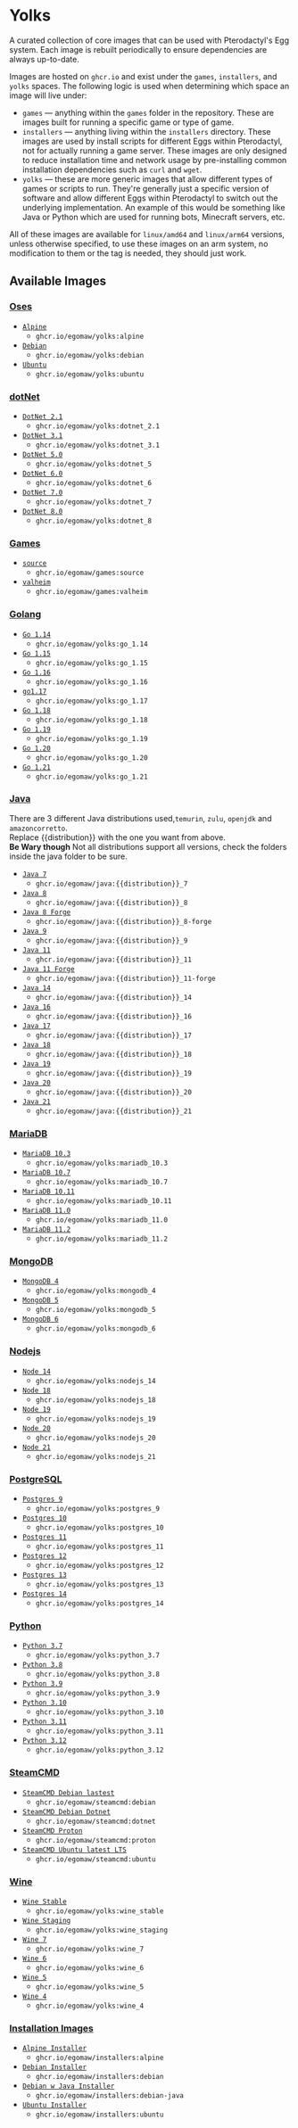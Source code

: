 # Yolks

A curated collection of core images that can be used with Pterodactyl's Egg system. Each image is rebuilt
periodically to ensure dependencies are always up-to-date.

Images are hosted on `ghcr.io` and exist under the `games`, `installers`, and `yolks` spaces. The following logic
is used when determining which space an image will live under:

* `games` — anything within the `games` folder in the repository. These are images built for running a specific game
or type of game.
* `installers` — anything living within the `installers` directory. These images are used by install scripts for different
Eggs within Pterodactyl, not for actually running a game server. These images are only designed to reduce installation time
and network usage by pre-installing common installation dependencies such as `curl` and `wget`.
* `yolks` — these are more generic images that allow different types of games or scripts to run. They're generally just
a specific version of software and allow different Eggs within Pterodactyl to switch out the underlying implementation. An
example of this would be something like Java or Python which are used for running bots, Minecraft servers, etc.

All of these images are available for `linux/amd64` and `linux/arm64` versions, unless otherwise specified, to use
these images on an arm system, no modification to them or the tag is needed, they should just work.

## Available Images

### [Oses](/oses)

* [`Alpine`](/oses/alpine)
  * `ghcr.io/egomaw/yolks:alpine`
* [`Debian`](/oses/debian)
  * `ghcr.io/egomaw/yolks:debian`
* [`Ubuntu`](/oses/ubuntu)
  * `ghcr.io/egomaw/yolks:ubuntu`

### [dotNet](/dotnet)

* [`DotNet 2.1`](/dotnet/2.1)
  * `ghcr.io/egomaw/yolks:dotnet_2.1`
* [`DotNet 3.1`](/dotnet/3.1)
  * `ghcr.io/egomaw/yolks:dotnet_3.1`
* [`DotNet 5.0`](/dotnet/5)
  * `ghcr.io/egomaw/yolks:dotnet_5`
* [`DotNet 6.0`](/dotnet/6)
  * `ghcr.io/egomaw/yolks:dotnet_6`
* [`DotNet 7.0`](/dotnet/7)
  * `ghcr.io/egomaw/yolks:dotnet_7`
* [`DotNet 8.0`](/dotnet/8)
  * `ghcr.io/egomaw/yolks:dotnet_8`

### [Games](/games)

* [`source`](/games/source)
  * `ghcr.io/egomaw/games:source`
* [`valheim`](/games/valheim)
  * `ghcr.io/egomaw/games:valheim`

### [Golang](/go)

* [`Go 1.14`](/go/1.14)
  * `ghcr.io/egomaw/yolks:go_1.14`
* [`Go 1.15`](/go/1.15)
  * `ghcr.io/egomaw/yolks:go_1.15`
* [`Go 1.16`](/go/1.16)
  * `ghcr.io/egomaw/yolks:go_1.16`
* [`go1.17`](/go/1.17)
  * `ghcr.io/egomaw/yolks:go_1.17`
* [`Go 1.18`](/go/1.18)
  * `ghcr.io/egomaw/yolks:go_1.18`
* [`Go 1.19`](/go/1.19)
  * `ghcr.io/egomaw/yolks:go_1.19`
* [`Go 1.20`](/go/1.20)
  * `ghcr.io/egomaw/yolks:go_1.20`
* [`Go 1.21`](/go/1.21)
  * `ghcr.io/egomaw/yolks:go_1.21`

### [Java](/java)

There are 3 different Java distributions used,`temurin`, `zulu`, `openjdk` and `amazoncorretto`.  
Replace {{distribution}} with the one you want from above.  
**Be Wary though** Not all distributions support all versions, check the folders inside the java folder to be sure.

* [`Java 7`](/java/7)
  * `ghcr.io/egomaw/java:{{distribution}}_7`
* [`Java 8`](/java/8)
  * `ghcr.io/egomaw/java:{{distribution}}_8`
* [`Java 8 Forge`](/java/8-forge)
  * `ghcr.io/egomaw/java:{{distribution}}_8-forge`
* [`Java 9`](/java/9)
  * `ghcr.io/egomaw/java:{{distribution}}_9`
* [`Java 11`](/java/11)
  * `ghcr.io/egomaw/java:{{distribution}}_11`
* [`Java 11 Forge`](/java/11-forge)
  * `ghcr.io/egomaw/java:{{distribution}}_11-forge`
* [`Java 14`](/java/14)
  * `ghcr.io/egomaw/java:{{distribution}}_14`
* [`Java 16`](/java/16)
  * `ghcr.io/egomaw/java:{{distribution}}_16`
* [`Java 17`](/java/17)
  * `ghcr.io/egomaw/java:{{distribution}}_17`
* [`Java 18`](/java/18)
  * `ghcr.io/egomaw/java:{{distribution}}_18`
* [`Java 19`](/java/19)
  * `ghcr.io/egomaw/java:{{distribution}}_19`
* [`Java 20`](/java/20)
  * `ghcr.io/egomaw/java:{{distribution}}_20`
* [`Java 21`](/java/21)
  * `ghcr.io/egomaw/java:{{distribution}}_21`

### [MariaDB](/mariadb)

* [`MariaDB 10.3`](/mariadb/10.3)
  * `ghcr.io/egomaw/yolks:mariadb_10.3`
* [`MariaDB 10.7`](/mariadb/10.7)
  * `ghcr.io/egomaw/yolks:mariadb_10.7`
* [`MariaDB 10.11`](/mariadb/10.11)
  * `ghcr.io/egomaw/yolks:mariadb_10.11`
* [`MariaDB 11.0`](/mariadb/11.0)
  * `ghcr.io/egomaw/yolks:mariadb_11.0`
* [`MariaDB 11.2`](/mariadb/11.2)
  * `ghcr.io/egomaw/yolks:mariadb_11.2`

### [MongoDB](/mongodb)

* [`MongoDB 4`](/mongodb/4)
  * `ghcr.io/egomaw/yolks:mongodb_4`
* [`MongoDB 5`](/mongodb/5)
  * `ghcr.io/egomaw/yolks:mongodb_5`
* [`MongoDB 6`](/mongodb/6)
  * `ghcr.io/egomaw/yolks:mongodb_6`

### [Nodejs](/nodejs)

* [`Node 14`](/nodejs/14)
  * `ghcr.io/egomaw/yolks:nodejs_14`
* [`Node 18`](/nodejs/18)
  * `ghcr.io/egomaw/yolks:nodejs_18`
* [`Node 19`](/nodejs/19)
  * `ghcr.io/egomaw/yolks:nodejs_19`
* [`Node 20`](/nodejs/20)
  * `ghcr.io/egomaw/yolks:nodejs_20`
* [`Node 21`](/nodejs/21)
  * `ghcr.io/egomaw/yolks:nodejs_21`

### [PostgreSQL](/postgres)

* [`Postgres 9`](/postgres/9)
  * `ghcr.io/egomaw/yolks:postgres_9`
* [`Postgres 10`](/postgres/10)
  * `ghcr.io/egomaw/yolks:postgres_10`
* [`Postgres 11`](/postgres/11)
  * `ghcr.io/egomaw/yolks:postgres_11`
* [`Postgres 12`](/postgres/12)
  * `ghcr.io/egomaw/yolks:postgres_12`
* [`Postgres 13`](/postgres/13)
  * `ghcr.io/egomaw/yolks:postgres_13`
* [`Postgres 14`](/postgres/14)
  * `ghcr.io/egomaw/yolks:postgres_14`

### [Python](/python)

* [`Python 3.7`](/python/3.7)
  * `ghcr.io/egomaw/yolks:python_3.7`
* [`Python 3.8`](/python/3.8)
  * `ghcr.io/egomaw/yolks:python_3.8`
* [`Python 3.9`](/python/3.9)
  * `ghcr.io/egomaw/yolks:python_3.9`
* [`Python 3.10`](/python/3.10)
  * `ghcr.io/egomaw/yolks:python_3.10`
* [`Python 3.11`](/python/3.11)
  * `ghcr.io/egomaw/yolks:python_3.11`
* [`Python 3.12`](/python/3.12)
  * `ghcr.io/egomaw/yolks:python_3.12`

### [SteamCMD](/steamcmd)

* [`SteamCMD Debian lastest`](/steamcmd/debian)
  * `ghcr.io/egomaw/steamcmd:debian`
* [`SteamCMD Debian Dotnet`](/steamcmd/dotnet)
  * `ghcr.io/egomaw/steamcmd:dotnet`
* [`SteamCMD Proton`](/steamcmd/proton)
  * `ghcr.io/egomaw/steamcmd:proton`
* [`SteamCMD Ubuntu latest LTS`](/steamcmd/ubuntu)
  * `ghcr.io/egomaw/steamcmd:ubuntu`

### [Wine](/wine)

* [`Wine Stable`](/wine/stable)
  * `ghcr.io/egomaw/yolks:wine_stable`
* [`Wine Staging`](/wine/staging)
  * `ghcr.io/egomaw/yolks:wine_staging`
* [`Wine 7`](/wine/7)
  * `ghcr.io/egomaw/yolks:wine_7`
* [`Wine 6`](/wine/6)
  * `ghcr.io/egomaw/yolks:wine_6`
* [`Wine 5`](/wine/5)
  * `ghcr.io/egomaw/yolks:wine_5`
* [`Wine 4`](/wine/4)
  * `ghcr.io/egomaw/yolks:wine_4`

### [Installation Images](/installers)

* [`Alpine Installer`](/installers/alpine)
  * `ghcr.io/egomaw/installers:alpine`
* [`Debian Installer`](/installers/debian)
  * `ghcr.io/egomaw/installers:debian`
* [`Debian w Java Installer`](/installers/debian-java)
  * `ghcr.io/egomaw/installers:debian-java`
* [`Ubuntu Installer`](/installers/ubuntu)
  * `ghcr.io/egomaw/installers:ubuntu`
